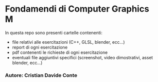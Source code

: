 # Fondamendi di Computer Graphics M
In questa repo sono presenti cartelle contenenti: 
- file relativi alle esercitazioni (C++, GLSL, blender, ecc...)
- report di ogni esercitazione
- pdf contenenti le richieste di ogni esercitazione
- eventuali file aggiuntivi specifici (screenshot, video dimostrativi, asset blender, ecc...) <br/>

### Autore: Cristian Davide Conte
